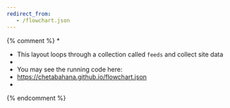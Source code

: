 ```yaml
---
redirect_from:
   - /flowchart.json
---
```

{% comment %}
*
*  This layout loops through a collection called `feeds` and collect site data 
*
*  You may see the running code here:
*  https://chetabahana.github.io/flowchart.json
*
{% endcomment %}

